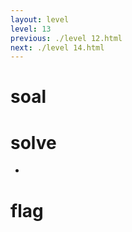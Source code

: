 ```yaml
---
layout: level
level: 13
previous: ./level 12.html
next: ./level 14.html
---
```


# soal

# solve
- 

# flag